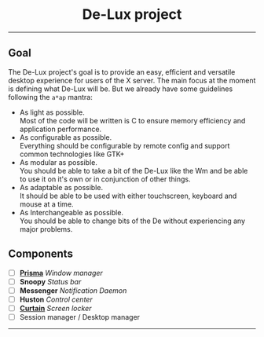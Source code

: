 <h1 align=center>De-Lux project</h1>

---

## Goal

The De-Lux project's goal is to provide an easy, efficient and versatile desktop experience for users of the X server. The main focus at the moment is defining what De-Lux will be. But we already have some guidelines following the `a*ap` mantra:

- As light as possible.  
   Most of the code will be written is C to ensure memory efficiency and application performance.
- As configurable as possible.  
   Everything should be configurable by remote config and support common technologies like GTK+
- As modular as possible.  
   You should be able to take a bit of the De-Lux like the Wm and be able to use it on it's own or in conjunction of other things.
- As adaptable as possible.  
   It should be able to be used with either touchscreen, keyboard and mouse at a time.
- As Interchangeable as possible.  
   You should be able to change bits of the De without experiencing any major problems.

## Components

- [ ] [**Prisma**](https://github.com/Njiallu/De-lux/wiki/Prisma-(Window-manager)) _Window manager_
- [ ] **Snoopy** _Status bar_
- [ ] **Messenger** _Notification Daemon_
- [ ] **Huston** _Control center_
- [ ] [**Curtain**](https://github.com/Njiallu/De-lux/wiki/Curtain-(Screen-locker)) _Screen locker_
- [ ] Session manager / Desktop manager

----
